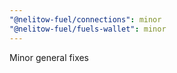 ```yaml
---
"@nelitow-fuel/connections": minor
"@nelitow-fuel/fuels-wallet": minor
---
```


Minor general fixes

